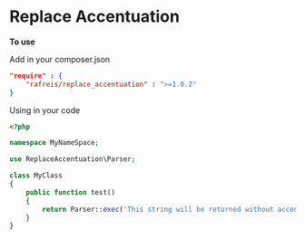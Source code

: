 # Replace Accentuation

**To use**

Add in your composer.json

```json
"require" : {
    "rafreis/replace_accentuation" : ">=1.0.2"
}
```

Using in your code

```php
<?php

namespace MyNameSpace;

use ReplaceAccentuation\Parser;

class MyClass
{
    public function test()
    {
        return Parser::exec('This string will be returned without accentuation áéíóú');
    }
}
```
